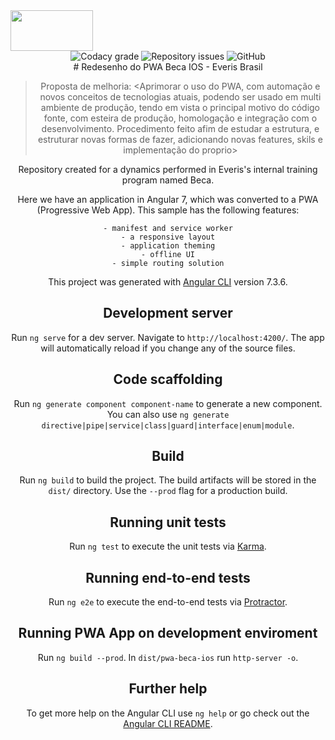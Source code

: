 <img src="https://www.everis.com/sites/all/themes/everis/logo.png" width="132" height="65">


<div align="center">
<img alt="Codacy grade" src="https://camo.githubusercontent.com/1bfbd2cd817848a3eb084f2bfcec57d727de6d450025d58f02c8703e1d494999/68747470733a2f2f696d672e736869656c64732e696f2f636f646163792f67726164652f34393937653031646631386634343431616165333834666336306161346461612e737667" data-canonical-src="https://img.shields.io/codacy/grade/4997e01df18f4441aae384fc60aa4daa.svg" style="max-width:100%;">
<img alt="Repository issues" src="https://camo.githubusercontent.com/c5944c98d767ff3cc5a6be48408b4edc3f9d2b8513b49e00a0eba2258deb6524/68747470733a2f2f696d672e736869656c64732e696f2f6769746875622f6973737565732f6c756b656d6f72616c65732f62616e636f696e7465722e737667" data-canonical-src="https://img.shields.io/github/issues/lukemorales/bancointer.svg" style="max-width:100%;">
<img alt="GitHub" src="https://camo.githubusercontent.com/e5773914459d8bb4fb1d43300bd91b639dbd90f4498843eba309adafe0989cd4/68747470733a2f2f696d672e736869656c64732e696f2f6769746875622f6c6963656e73652f6c756b656d6f72616c65732f62616e636f696e7465722e737667" data-canonical-src="https://img.shields.io/github/license/lukemorales/bancointer.svg" style="max-width:100%;">
<div align="center">

<div>
# Redesenho do PWA Beca IOS - Everis Brasil

>Proposta de melhoria: <Aprimorar o uso do PWA, com automação e novos conceitos de tecnologias atuais, podendo ser usado em multi ambiente de produção, tendo em vista o principal motivo do código fonte, com esteira de produção, homologação e integração com o desenvolvimento. Procedimento feito afim de estudar a estrutura, e estruturar novas formas de fazer, adicionando novas features, skils e implementação do proprio>

Repository created for a dynamics performed in Everis's internal training program named Beca.

Here we have an application in Angular 7, which was converted to a PWA (Progressive Web App). This sample has the following features:

	- manifest and service worker
	- a responsive layout
	- application theming
	- offline UI
	- simple routing solution

This project was generated with [Angular CLI](https://github.com/angular/angular-cli) version 7.3.6.

## Development server

Run `ng serve` for a dev server. Navigate to `http://localhost:4200/`. The app will automatically reload if you change any of the source files.

## Code scaffolding

Run `ng generate component component-name` to generate a new component. You can also use `ng generate directive|pipe|service|class|guard|interface|enum|module`.

## Build

Run `ng build` to build the project. The build artifacts will be stored in the `dist/` directory. Use the `--prod` flag for a production build.

## Running unit tests

Run `ng test` to execute the unit tests via [Karma](https://karma-runner.github.io).

## Running end-to-end tests

Run `ng e2e` to execute the end-to-end tests via [Protractor](http://www.protractortest.org/).

## Running PWA App on development enviroment

Run `ng build --prod`. In `dist/pwa-beca-ios` run `http-server -o`.

## Further help

To get more help on the Angular CLI use `ng help` or go check out the [Angular CLI README](https://github.com/angular/angular-cli/blob/master/README.md).
</div>
